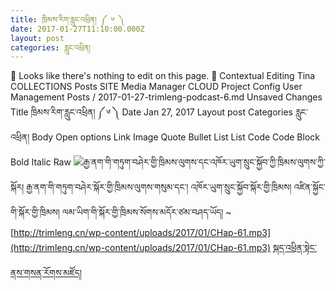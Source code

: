 ```yaml
---
title: ཁྲིམས་རིག་རླུང་འཕྲིན། ༼ ༦ ༽
date: 2017-01-27T11:10:00.000Z
layout: post
categories: རླུང་འཕྲིན།
---
```


🔎 Looks like there's nothing to edit on this page. 📖 Contextual Editing Tina COLLECTIONS Posts SITE Media Manager CLOUD Project Config User Management Posts / 2017-01-27-trimleng-podcast-6.md Unsaved Changes Title ཁྲིམས་རིག་རླུང་འཕྲིན། ༼ ༦ ༽ Date Jan 27, 2017 Layout post Categories རླུང་འཕྲིན། Body Open options Link Image Quote Bullet List List Code Code Block Bold Italic Raw
![](http://trimleng.org/wp-content/uploads/2016/12/podcast1-1-e1483744020119.png)རྒྱ་ནག་གི་གཏུག་བཤེར་གྱི་ཁྲིམས་ལུགས་དང་འཁོར་ཡུག་སྲུང་སྐྱོབ་ཀྱི་ཁྲིམས་ལུགས་ཀྱི་སྐོར། རྒྱ་ནག་གི་གཏུག་བཤེར་སྐོར་གྱི་ཁྲིམས་ལུགས་གསུམ་དང་། འཁོར་ཡུག་སྲུང་སྐྱོབ་སྐོར་གྱི་ཁྲིམས། འཛིན་སྐྱོང་གི་སྐོར་གྱི་ཁྲིམས། ལམ་ཡིག་གི་སྐོར་གྱི་ཁྲིམས་སོགས་མདོར་ཙམ་བཤད་ཡོད།
\~[http://trimleng.cn/wp-content/uploads/2017/01/CHap-61.mp3](http://trimleng.cn/wp-content/uploads/2017/01/CHap-61.mp3)
[སྐད་འཕྲིན་སྟེང་ནས་གསན་རོགས་མཛོད།](http://mp.weixin.qq.com/s/g_CLzIEeCD-hxiILfEy-UA)
